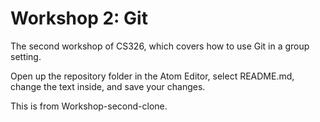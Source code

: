 # Workshop 2: Git


The second workshop of CS326, which covers how to use Git in a group setting.

Open up the repository folder in the Atom Editor, select README.md, change the text inside, and save your changes.

This is from Workshop-second-clone.

